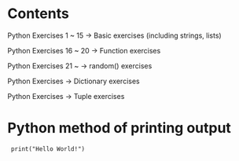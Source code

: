 # Contents

Python Exercises 1 ~ 15 -> Basic exercises (including strings, lists)

Python Exercises 16 ~ 20 -> Function exercises

Python Exercises 21 ~ -> random() exercises

Python Exercises  -> Dictionary exercises

Python Exercises -> Tuple exercises


# Python method of printing output

     print("Hello World!") 

